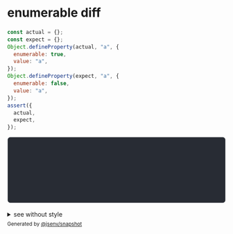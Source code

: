 # enumerable diff

```js
const actual = {};
const expect = {};
Object.defineProperty(actual, "a", {
  enumerable: true,
  value: "a",
});
Object.defineProperty(expect, "a", {
  enumerable: false,
  value: "a",
});
assert({
  actual,
  expect,
});
```

![img](throw.svg)

<details>
  <summary>see without style</summary>

```console
AssertionError: actual and expect are different

actual: {
  a: "a",
}
expect: {
  a: "a",
  enumerable a: false,
}
```

</details>


<sub>
  Generated by <a href="https://github.com/jsenv/core/tree/main/packages/independent/snapshot">@jsenv/snapshot</a>
</sub>